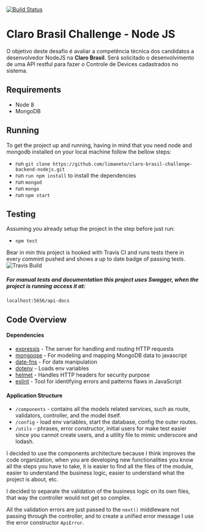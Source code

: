 [![Build Status](https://travis-ci.com/limaneto/claro-brasil-challenge-backend-nodejs.svg?branch=master)](https://travis-ci.com/limaneto/claro-brasil-challenge-backend-nodejs)

Claro Brasil Challenge - Node JS
===================

O objetivo deste desafio é avaliar a competência técnica dos candidatos a desenvolvedor NodeJS na **Claro Brasil**. Será solicitado o desenvolvimento de uma API restful para fazer o Controle de Devices cadastrados no sistema.

## Requirements ##
 - Node 8
 - MongoDB
 
## Running ##
 To get the project up and running, having in mind that you need node and mongodb installed
 on your local machine follow the bellow steps:
  - run ``git clone https://github.com/limaneto/claro-brasil-challenge-backend-nodejs.git``
  - run ``run npm install`` to install the dependencies
  - run ``mongod``
  - run ``mongo``
  - run ``npm start``
  
## Testing ##
  Assuming you already setup the project in the step before just run:
  - ``npm test``
  
  Bear in min this project is hooked with Travis CI and runs tests there in every commint pushed and shows a up to date badge of passing tests.
  <img src="https://docs.google.com/uc?export=download&id=1TsKiC2LvsMhZCVxfFo8t6Ez7590zYgR0" alt="Travis Build"/>
  
##### For manual tests and documentation this project uses Swagger, when the project is running access it at:
  ``localhost:5656/api-docs``
  
## Code Overview ##
  
#### Dependencies ####
- [expressjs](https://github.com/expressjs/express) - The server for handling and routing HTTP requests
- [mongoose](https://github.com/Automattic/mongoose) - For modeling and mapping MongoDB data to javascript
- [date-fns](https://date-fns.org/) - For date manipulation
- [dotenv](https://github.com/motdotla/dotenv) - Loads env variables
- [helmet](https://helmetjs.github.io/) - Handles HTTP headers for security purpose
- [eslint](https://eslint.org/) -  Tool for identifying errors and patterns flaws in JavaScript

#### Application Structure
- `/components` - contains all the models related services, such as route, validators, controller, and the model itself.
- `/config` - load env variables, start the database, config the outer routes.
- `/utils` - phrases, error constructor, initial users for make test easier since you cannot create users, and a utility file to mimic underscore and lodash.

I decided to use the components architecture because I think improves the code organization, when you are developing new
functionalities you know all the steps you have to take, it is easier to find all the files of the module,
easier to understand the business logic, easier to understand what the project is about, etc.

I decided to separate the validation of the business logic on its own files, that way the controller would not get so
complex.

All the validation errors are just passed to the ``next()`` middleware not passing through the controller,
and to create a unified error message I use the error constructor ``ApiError``. 
  